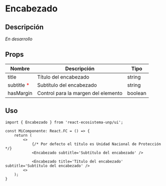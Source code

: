 # Encabezado

## Descripción
*En desarrollo*

## Props
| Nombre                                    | Descripción                         | Tipo    |
| ----------------------------------------- | ----------------------------------- | ------- |
| title                                     | Título del encabezado               | string  |
| subtitle <span style="color:red">*</span> | Subtítulo del encabezado            | string  |
| hasMargin                                 | Control para la margen del elemento | boolean |

## Uso

```tsx
import { Encabezado } from 'react-ecosistema-unp/ui';

const MiComponente: React.FC = () => {
    return (
        <>
            {/* Por defecto el título es Unidad Nacional de Protección */}
            <Encabezado subtitle='Subtítulo del encabezado' />
            
            <Encabezado title='Título del encabezado' subtitle='Subtítulo del encabezado' />
        <>
    );
}
```